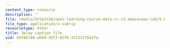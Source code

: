 ```yaml
---
content_type: resource
description: ''
file: /media/https%3A/open-learning-course-data-rc.s3.amazonaws.com/5-07sc-biological-chemistry-i-fall-2013/b9786748abb93df382f833133778a5fa_Kl2KpdlB8SQ.srt
file_type: application/x-subrip
resourcetype: Other
title: 3play caption file
uid: b9786748-abb9-3df3-82f8-33133778a5fa
---
```

